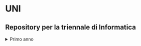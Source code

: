 # UNI
## Repository per la triennale di Informatica 

<details>
  <summary>Primo anno </summary>
    | Corso                          | FILE          | Dove Trovare il Materiale                                                                                                  | DATA       |
    | -------------------------------| ------------- | -------------------------------------------------------------------------------------------------------------------------- | ---------- |
    | Metodologie di Programmazione  |               |  [Cartella](https://github.com/ajhxia/UNI/tree/main/Esercizi%20-%20Metodologie%20di%20Programmazione)                      | 03/04/2024 |
    | Architetture degli Elaboratori |               |                                                                                                                            |            |
    | Algoritmi                      |     -         |            -                                                                                                               |   -        |                                                                    

</details>

